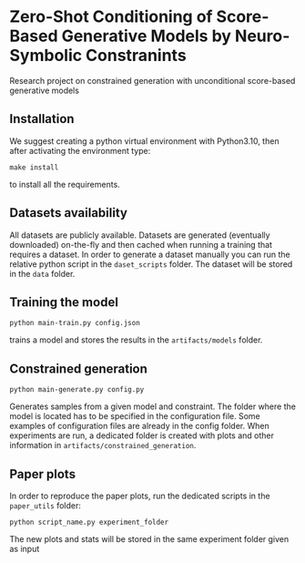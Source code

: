 # Zero-Shot Conditioning of Score-Based Generative Models by Neuro-Symbolic Constranints
Research project on constrained generation with unconditional score-based  generative models

## Installation
We suggest creating a python virtual environment with Python3.10, then after activating the environment type:
```
make install
```
to install all the requirements.

## Datasets availability
All datasets are publicly available.
Datasets are generated (eventually downloaded) on-the-fly and then cached when running a training that requires a dataset. In order to generate a dataset manually you can run the relative python script in the `daset_scripts` folder. The dataset will be stored in the `data` folder.

## Training the model
```
python main-train.py config.json
```
trains a model and stores the results in the `artifacts/models` folder.

## Constrained generation
```
python main-generate.py config.py
```
Generates samples from a given model and constraint. The folder where the model is located has to be specified in the configuration file.
Some examples of configuration files are already in the config folder.
When experiments are run, a dedicated folder is created with plots and other information in `artifacts/constrained_generation`. 

## Paper plots
In order to reproduce the paper plots, run the dedicated scripts in the `paper_utils` folder:
``` 
python script_name.py experiment_folder
```
The new plots and stats will be stored in the same experiment folder given as input
